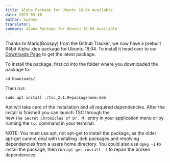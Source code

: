 ```yaml
---
title: Alpha Package for Ubuntu 18.04 Available
date: 2019-03-10
author: Sydney
translator:
summary: Alpha Package for Ubuntu 18.04 Available
---
```


Thanks to Mario(Boospy) from the Github Tracker, we now have a prebuilt 64bit Alpha .deb
package for Ubuntu 18.04. To install it head over to our [Downloads Page][1] to get the
latest package.

To install the package, first cd into the folder where you downloaded the package to:

~~~~~~~~~~~~~~~~~~~~~
cd Downloads/
~~~~~~~~~~~~~~~~~~~~~

Then run:

~~~~~~~~~~~~~~~~~~~~~
sudo apt install ./tsc_2.1.0+packagename.deb
~~~~~~~~~~~~~~~~~~~~~

Apt will take care of the installation and all required dependencies. After the install is finished you can launch TSC through the<br>
new `The Secret Chronicles of Dr. M.` entry in your application menu or by running the `tsc` command in your terminal.

NOTE: You must use apt, not apt-get to install the package, as the older apt-get cannot deal
with installing .deb packages and resolving dependencies from a users home directory. You could
also use `dpkg -i` to install the package, then run `apt-get install -f` to repair the broken dependencies.

[1]: /en/download/#development-version


